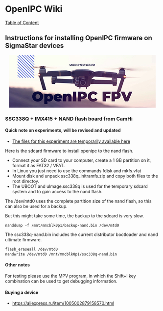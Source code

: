 # OpenIPC Wiki
[Table of Content](../README.md)

Instructions for installing OpenIPC firmware on SigmaStar devices
-----------------------------------------------------------------

<p align="center">
  <img src="https://github.com/OpenIPC/wiki/blob/master/images/fpv-logo.jpg?raw=true" alt="Logo"/>
</p>


### SSC338Q + IMX415 + NAND flash board from CamHi

#### Quick note on experiments, will be revised and updated

* [The files for this experiment are temporarily available here](https://github.com/OpenIPC/sandbox-fpv/tree/master/sigmastar)

Here is the sdcard firmware to install openipc to the nand flash.

- Connect your SD card to your computer, create a 1 GB partition on it, format it as FAT32 / VFAT.
- In Linux you just need to use the commands fdisk and mkfs.vfat
- Mount disk and unpack ssc338q_initramfs.zip and copy both files to the root directoy.
- The UBOOT and uImage.ssc338q is used for the temporary sdcard system and to gain access to the nand flash.


The /dev/mtd0 uses the complete partition size of the nand flash, so this can also be used for a backup.

But this might take some time, the backup to the sdcard is very slow.

```
nanddump -f /mnt/mmcblk0p1/backup-nand.bin /dev/mtd0
```

The ssc338q-nand.bin includes the current distributor bootloader and nand ultimate firmware.

```
flash_eraseall /dev/mtd0
nandwrite /dev/mtd0 /mnt/mmcblk0p1/ssc338q-nand.bin
```

#### Other notes

For testing please use the MPV program, in which the Shift+I key combination can be used to get debugging information.

#### Buying a device

- https://aliexpress.ru/item/1005002879158570.html
